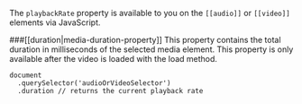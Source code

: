 The `playbackRate` property is available to you on the `[[audio]]` or `[[video]]` elements via JavaScript.

###[[duration|media-duration-property]]
This property contains the total duration in milliseconds of the selected media element. This property is only available after the video is loaded with the load method.

    document
      .querySelector('audioOrVideoSelector')
      .duration // returns the current playback rate
